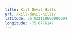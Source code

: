 ```yaml
---
title: Kill Devil Hills
url: /kill-devil-hills/
latitude: 36.032118600000004
longitude: -75.6776147
---
```

